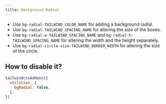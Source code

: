 ```yaml
---
title: Background Radial
---
```


- Use `bg-radial-TAILWIND_COLOR_NAME` for adding a background radial.
- Use `bg-radial-TAILWIND_SPACING_NAME` for altering the size of the boxes.
- Use `bg-radial-w-TAILWIND_SPACING_NAME` and `bg-radial-h-TAILWIND_SPACING_NAME` for altering the width and the height separately.
- Use `bg-radial-circle-size-TAILWIND_BORDER_WIDTH` for altering the size of the circle.

## How to disable it?

```js
tailwindcssAddons({
  utilities: {
    bgRadial: false,
  },
})
```
